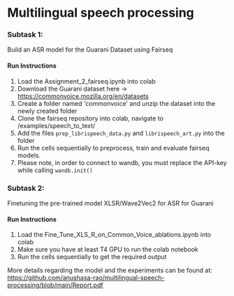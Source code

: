 # Multilingual speech processing
### Subtask 1:
Build an ASR model for the Guarani Dataset using Fairseq

#### Run Instructions
1. Load the Assignment_2_fairseq.ipynb into colab
2. Download the Guarani dataset here -> https://commonvoice.mozilla.org/en/datasets
3. Create a folder named 'commonvoice' and unzip the dataset into the newly created folder
4. Clone the fairseq repository into colab, navigate to /examples/speech_to_text/
5. Add the files ```prep_librispeech_data.py``` and ```librispeech_art.py``` into the folder
6. Run the cells sequentially to preprocess, train and evaluate fairseq models.
7. Please note, in order to connect to wandb, you must replace the API-key while calling ```wandb.init()```

### Subtask 2:
Finetuning the pre-trained model XLSR/Wave2Vec2 for ASR for Guarani

#### Run Instructions
1. Load the Fine_Tune_XLS_R_on_Common_Voice_ablations.ipynb into colab
2. Make sure you have at least T4 GPU to run the colab notebook
3. Run the cells sequentially to get the required output

More details regarding the model and the experiments can be found at: https://github.com/anushasa-rao/multilingual-speech-processing/blob/main/Report.pdf
